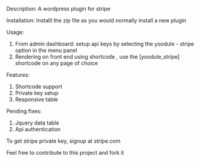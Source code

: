 Description: A wordpress plugin for stripe

Installation: Installl the zip file as you would normally install a new plugin

Usage:

1.  From admin dashboard: setup api keys by selecting the yoodule - stripe option in the menu panel
2.  Rendering on front end using shortcode , use the [yoodule_stripe] shortcode on any page of choice

Features:

1.  Shortcode support
2.  Private key setup
3.  Responsive table

Pending fixes:

1.  Jquery data table
2.  Api authentication

To get stripe private key, signup at stripe.com

Feel free to contribute to this project and fork it
